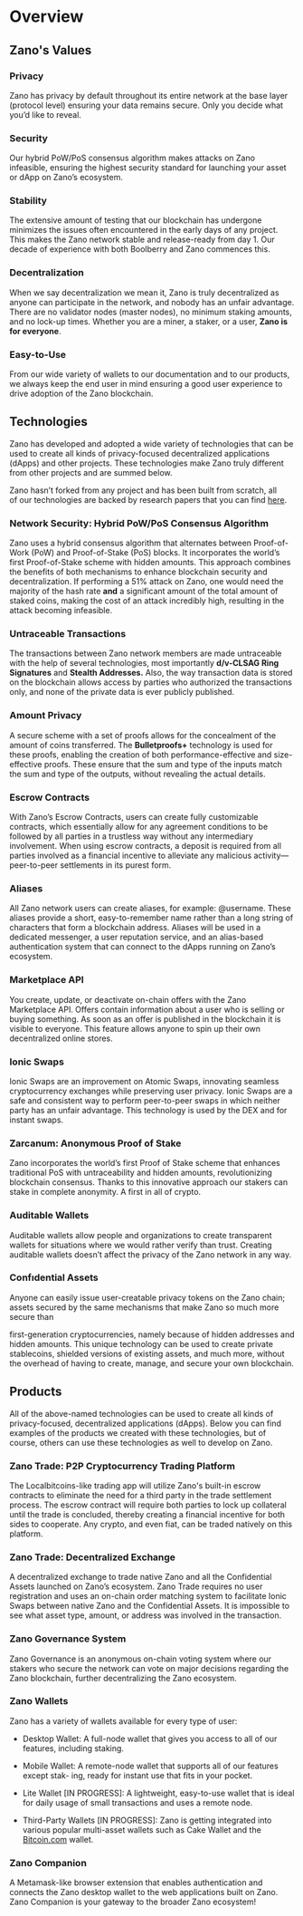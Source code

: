 # Overview

## Zano's Values

### Privacy

Zano has privacy by default throughout its entire network at the base layer (protocol level) ensuring your data remains secure. Only you decide what you’d like to reveal.

### Security

Our hybrid PoW/PoS consensus algorithm makes attacks on Zano infeasible, ensuring the highest security standard for launching your asset or dApp on Zano’s ecosystem.

### Stability

The extensive amount of testing that our blockchain has undergone minimizes the issues often encountered in the early days of any project. This makes the Zano network stable and release-ready from day 1. Our decade of experience with both Boolberry and Zano commences this.

### Decentralization

When we say decentralization we mean it, Zano is truly decentralized as anyone can participate in the network, and nobody has an unfair advantage. There are no validator nodes (master nodes), no minimum staking amounts, and no lock-up times. Whether you are a miner, a staker, or a user, **Zano is for everyone**.

### Easy-to-Use

From our wide variety of wallets to our documentation and to our products, we always keep the end user in mind ensuring a good user experience to drive adoption of the Zano blockchain.

## Technologies

Zano has developed and adopted a wide variety of technologies that can be used to create all kinds of privacy-focused decentralized applications (dApps) and other projects. These technologies make Zano truly different from other projects and are summed below.

Zano hasn’t forked from any project and has been built from scratch, all of our technologies are backed by research papers that you can find [here](https://docs.zano.org/docs/learn/whitepaper).

### Network Security: Hybrid PoW/PoS Consensus Algorithm

Zano uses a hybrid consensus algorithm that alternates between Proof-of-Work (PoW) and Proof-of-Stake (PoS) blocks. It incorporates the world’s first Proof-of-Stake scheme with hidden amounts. This approach combines the benefits of both mechanisms to enhance blockchain security and decentralization. If performing a 51% attack on Zano, one would need the majority of the hash rate **and** a significant amount of the total amount of staked coins, making the cost of an attack incredibly high, resulting in the attack becoming infeasible.

### Untraceable Transactions

The transactions between Zano network members are made untraceable with the help of several technologies, most importantly **d/v-CLSAG Ring Signatures** and **Stealth Addresses.** Also, the way transaction data is stored on the blockchain allows access by parties who authorized the transactions only, and none of the private data is ever publicly published.

### Amount Privacy

A secure scheme with a set of proofs allows for the concealment of the amount of coins transferred. The **Bulletproofs+** technology is used for these proofs, enabling the creation of both performance-effective and size-effective proofs. These ensure that the sum and type of the inputs match the sum and type of the outputs, without revealing the actual details.

### Escrow Contracts

With Zano’s Escrow Contracts, users can create fully customizable contracts, which essentially allow for any agreement conditions to be followed by all parties in a trustless way without any intermediary involvement. When using escrow contracts, a deposit is required from all parties involved as a financial incentive to alleviate any malicious activity—peer-to-peer settlements in its purest form.

### Aliases

All Zano network users can create aliases, for example: @username. These aliases provide a short, easy-to-remember name rather than a long string of characters that form a blockchain address. Aliases will be used in a dedicated messenger, a user reputation service, and an alias-based authentication system that can connect to the dApps running on Zano’s ecosystem.

### Marketplace API

You create, update, or deactivate on-chain offers with the Zano Marketplace API. Offers contain information about a user who is selling or buying something. As soon as an offer is published in the blockchain it is visible to everyone. This feature allows anyone to spin up their own decentralized online stores.

### Ionic Swaps

Ionic Swaps are an improvement on Atomic Swaps, innovating seamless cryptocurrency exchanges while preserving user privacy. Ionic Swaps are a safe and consistent way to perform peer-to-peer swaps in which neither party has an unfair advantage. This technology is used by the DEX and for instant swaps.

### Zarcanum: Anonymous Proof of Stake

Zano incorporates the world’s first Proof of Stake scheme that enhances traditional PoS with untraceability and hidden amounts, revolutionizing blockchain consensus. Thanks to this innovative approach our stakers can stake in complete anonymity. A first in all of crypto.

### Auditable Wallets

Auditable wallets allow people and organizations to create transparent wallets for situations where we would rather verify than trust. Creating auditable wallets doesn’t affect the privacy of the Zano network in any way.

### Confıdential Assets

Anyone can easily issue user-creatable privacy tokens on the Zano chain; assets secured by the same mechanisms that make Zano so much more secure than

first-generation cryptocurrencies, namely because of hidden addresses and hidden amounts. This unique technology can be used to create private stablecoins, shielded versions of existing assets, and much more, without the overhead of having to create, manage, and secure your own blockchain.

## Products

All of the above-named technologies can be used to create all kinds of privacy-focused, decentralized applications (dApps). Below you can find examples of the products we created with these technologies, but of course, others can use these technologies as well to develop on Zano.

### Zano Trade: P2P Cryptocurrency Trading Platform

The Localbitcoins-like trading app will utilize Zano's built-in escrow contracts to eliminate the need for a third party in the trade settlement process. The escrow contract will require both parties to lock up collateral until the trade is concluded, thereby creating a financial incentive for both sides to cooperate. Any crypto, and even fiat, can be traded natively on this platform.

### Zano Trade: Decentralized Exchange

A decentralized exchange to trade native Zano and all the Confidential Assets launched on Zano’s ecosystem. Zano Trade requires no user registration and uses an on-chain order matching system to facilitate Ionic Swaps between native Zano and the Confidential Assets. It is impossible to see what asset type, amount, or address was involved in the transaction.

### Zano Governance System

Zano Governance is an anonymous on-chain voting system where our stakers who secure the network can vote on major decisions regarding the Zano blockchain, further decentralizing the Zano ecosystem.

### Zano Wallets

Zano has a variety of wallets available for every type of user:

- Desktop Wallet: A full-node wallet that gives you access to all of our features, including staking.

- Mobile Wallet: A remote-node wallet that supports all of our features except stak- ing, ready for instant use that fits in your pocket.

- Lite Wallet \[IN PROGRESS]: A lightweight, easy-to-use wallet that is ideal for daily usage of small transactions and uses a remote node.

- Third-Party Wallets \[IN PROGRESS]: Zano is getting integrated into various popular multi-asset wallets such as Cake Wallet and the [Bitcoin.com](file:///C:/Users/gonbat/AppData/Local/Temp/msohtmlclip1/01/clip_filelist.xml) wallet.

### Zano Companion

A Metamask-like browser extension that enables authentication and connects the Zano desktop wallet to the web applications built on Zano. Zano Companion is your gateway to the broader Zano ecosystem!
